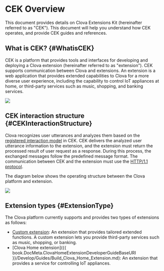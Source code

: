 <!-- Note! This content includes shared parts. Therefore, when you update this, you should beware of synchronization. -->

<!-- Start of the shared content: CEKOverview -->

# CEK Overview
This document provides details on Clova Extensions Kit (hereinafter referred to as "CEK"). This document will help you understand how CEK operates, and provide CEK guides and references.

## What is CEK? {#WhatisCEK}
CEK is a platform that provides tools and interfaces for developing and deploying a Clova extension (hereinafter referred to as "extension"). CEK supports communication between Clova and extensions. An extension is a web application that provides extended capabilities to Clova for a more diverse user experience, including the capability to control IoT appliances at home, or third-party services such as music, shopping, and banking services.

![](/Develop/Assets/Images/CEK_Concept_Diagram.png)

## CEK interaction structure {#CEKInteractionStructure}
Clova recognizes user utterances and analyzes them based on the [registered interaction model](/DevConsole/Guides/Register_Interaction_Model.md) in CEK. CEK delivers the analyzed user utterance information to the extension, and the extension must return the processed result of user request as a response. During this process, the exchanged messages follow the predefined message format. The communication between CEK and the extension must use the <a href="https://tools.ietf.org/html/rfc2616" target="_blank">HTTP/1.1 protocol</a>.

The diagram below shows the operating structure between the Clova platform and extension.

![](/Develop/Assets/Images/CEK_Interaction_Structure.png)


## Extension types {#ExtensionType}
The Clova platform currently supports and provides two types of extensions as follows:

* [Custom extension](/Develop/Guides/Build_Custom_Extension.md): An extension that provides tailored extended functions. A custom extension lets you provide third-party services such as music, shopping, or banking.
* [Clova Home extension]({{ book.DocMeta.ClovaHomeExtensionDeveloperGuideBaseURI }}/Develop/Guides/Build_Clova_Home_Extension.md): An extension that provides a service for controlling IoT appliances.

<!-- End of the shared content -->
